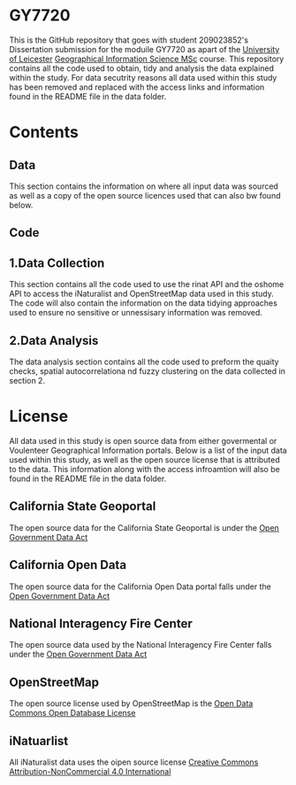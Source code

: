 # GY7720

This is the GitHub repository that goes with student 209023852's Dissertation submission for the moduile GY7720 as apart of the [University of Leicester](https://le.ac.uk) [Geographical Information Science MSc](https://le.ac.uk/courses/geographical-information-science-msc/2021) course. This repository contains all the code used to obtain, tidy and analysis the data explained within the study. For data secutrity reasons all data used within this study has been removed and replaced with the access links and information found in the README file in the data folder. 

# Contents 
## Data 
This section contains the information on where all input data was sourced as well as a copy of the open source licences used that can also bw found below. 

## Code
## 1.Data Collection
This section contains all the code used to use the rinat API and the oshome API to access the iNaturalist and OpenStreetMap data used in this study. The code will also contain the information on the data tidying approaches used to ensure no sensitive or unnessisary information was removed. 

## 2.Data Analysis 
The data analysis section contains all the code used to preform the quaity checks, spatial autocorrelationa nd fuzzy clustering on the data collected in section 2. 

# License 

All data used in this study is open source data from either govermental or Voulenteer Geographical Information portals. Below is a list of the input data used within this study, as well as the open source license that is attributed to the data. This information along with the access infroamtion will also be found in the README file in the data folder. 

## California State Geoportal 
The open source data for the California State Geoportal is under the [Open Government Data Act](https://www.congress.gov/bill/115th-congress/house-bill/4174/text#toc-H8E449FBAEFA34E45A6F1F20EFB13ED95)

## California Open Data
The open source data for the California Open Data portal falls under the [Open Government Data Act](https://www.congress.gov/bill/115th-congress/house-bill/4174/text#toc-H8E449FBAEFA34E45A6F1F20EFB13ED95)

## National Interagency Fire Center
The open source data used by the National Interagency Fire Center falls under the [Open Government Data Act](https://www.congress.gov/bill/115th-congress/house-bill/4174/text#toc-H8E449FBAEFA34E45A6F1F20EFB13ED95)

## OpenStreetMap
The open source license used by OpenStreetMap is the [Open Data Commons Open Database License](https://opendatacommons.org/licenses/odbl/)

## iNatuarlist 
All iNaturalist data uses the oipen source license [Creative Commons Attribution-NonCommercial 4.0 International](https://creativecommons.org/licenses/by-nc/4.0/legalcode)
